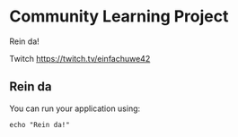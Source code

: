# Community Learning Project

Rein da!

Twitch https://twitch.tv/einfachuwe42

## Rein da

You can run your application using:
```shell script
echo "Rein da!"
```
